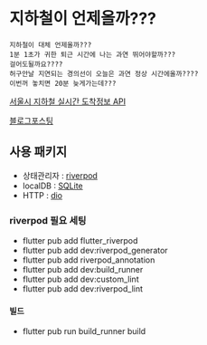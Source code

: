 # 지하철이 언제올까???

    지하철이 대체 언제올까???
    1분 1초가 귀한 퇴근 시간에 나는 과연 뛰어야할까???
    걸어도될까요????
    허구안날 지연되는 경의선이 오늘은 과연 정상 시간에올까????
    이번꺼 놓치면 20분 늦게가는데???

[서울시 지하철 실시간 도착정보 API](https://data.seoul.go.kr/dataList/OA-12764/A/1/datasetView.do;jsessionid=FA0F66EAFDFDEAFDFF22291F5F9090F7.new_portal-svr-11)

[블로그포스팅](https://beomsuong.tistory.com/32)

## 사용 패키지

- 상태관리자 : [riverpod](https://pub.dev/packages/flutter_riverpod)
- localDB : [SQLite](https://pub.dev/packages/sqflite)
- HTTP : [dio](https://pub.dev/packages/dio)

### riverpod 필요 세팅

- flutter pub add flutter_riverpod
- flutter pub add dev:riverpod_generator
- flutter pub add riverpod_annotation
- flutter pub add dev:build_runner
- flutter pub add dev:custom_lint
- flutter pub add dev:riverpod_lint

#### 빌드

- flutter pub run build_runner build
